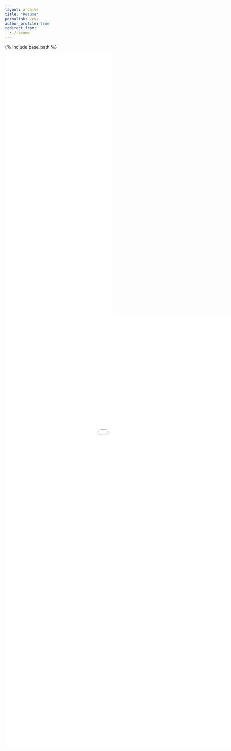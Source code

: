 ```yaml
---
layout: archive
title: "Resume"
permalink: /cv/
author_profile: true
redirect_from:
  - /resume
---
```


{% include base_path %}

<embed src='/images/Resume.pdf#&navContentPaneEnabled=false' width="350" height="420">

<embed src='/images/Resume.pdf' width="350" height="420">


<iframe id="pdf-js-viewer" src='/images/Resume.pdf#&navContentPaneEnabled=false'  title="webviewer" frameborder="0" width="1200" height="1400"></iframe>
